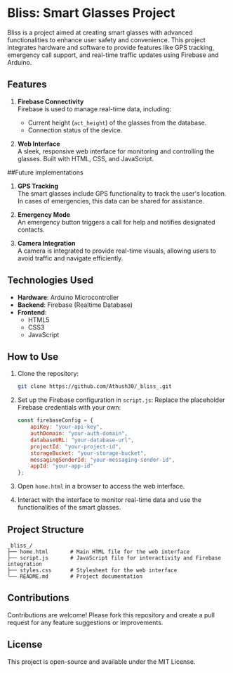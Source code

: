 # Bliss: Smart Glasses Project

Bliss is a project aimed at creating smart glasses with advanced functionalities to enhance user safety and convenience. This project integrates hardware and software to provide features like GPS tracking, emergency call support, and real-time traffic updates using Firebase and Arduino.

## Features

1. **Firebase Connectivity**  
   Firebase is used to manage real-time data, including:
   - Current height (`act_height`) of the glasses from the database.
   - Connection status of the device.

2. **Web Interface**  
   A sleek, responsive web interface for monitoring and controlling the glasses. Built with HTML, CSS, and JavaScript.

##Future implementations
1. **GPS Tracking**  
   The smart glasses include GPS functionality to track the user's location. In cases of emergencies, this data can be shared for assistance.

2. **Emergency Mode**  
   An emergency button triggers a call for help and notifies designated contacts.

3. **Camera Integration**  
   A camera is integrated to provide real-time visuals, allowing users to avoid traffic and navigate efficiently.

## Technologies Used

- **Hardware**: Arduino Microcontroller  
- **Backend**: Firebase (Realtime Database)  
- **Frontend**:  
  - HTML5  
  - CSS3  
  - JavaScript  

## How to Use

1. Clone the repository:
   ```bash
   git clone https://github.com/Athush30/_bliss_.git
   ```

2. Set up the Firebase configuration in `script.js`:
   Replace the placeholder Firebase credentials with your own:
   ```javascript
   const firebaseConfig = {
       apiKey: "your-api-key",
       authDomain: "your-auth-domain",
       databaseURL: "your-database-url",
       projectId: "your-project-id",
       storageBucket: "your-storage-bucket",
       messagingSenderId: "your-messaging-sender-id",
       appId: "your-app-id"
   };
   ```

3. Open `home.html` in a browser to access the web interface.

4. Interact with the interface to monitor real-time data and use the functionalities of the smart glasses.

## Project Structure

```
_bliss_/
├── home.html       # Main HTML file for the web interface
├── script.js       # JavaScript file for interactivity and Firebase integration
├── styles.css      # Stylesheet for the web interface
└── README.md       # Project documentation
```

## Contributions

Contributions are welcome! Please fork this repository and create a pull request for any feature suggestions or improvements.

## License

This project is open-source and available under the MIT License.

